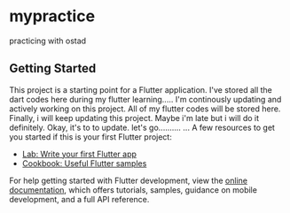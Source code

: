# mypractice

practicing with ostad

## Getting Started

This project is a starting point for a Flutter application.
I've stored all the dart codes here during my flutter learning.....
I'm continously updating and actively working on this project. All of my flutter codes will be stored here.
Finally, i will keep updating this project. Maybe i'm late but i will do it definitely. Okay, it's to to update. let's go..........
...
A few resources to get you started if this is your first Flutter project:

- [Lab: Write your first Flutter app](https://docs.flutter.dev/get-started/codelab)
- [Cookbook: Useful Flutter samples](https://docs.flutter.dev/cookbook)

For help getting started with Flutter development, view the
[online documentation](https://docs.flutter.dev/), which offers tutorials,
samples, guidance on mobile development, and a full API reference.
